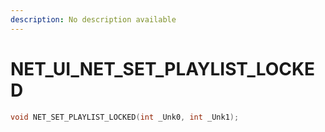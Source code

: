 ```yaml
---
description: No description available 
---
```


# NET_UI\_NET_SET_PLAYLIST_LOCKED

```cpp
void NET_SET_PLAYLIST_LOCKED(int _Unk0, int _Unk1);
```